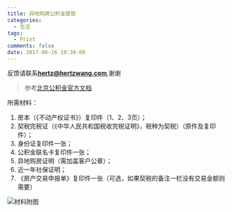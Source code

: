 ```yaml
---
title: 异地购房公积金提取
categories:
  - 生活
tags:
  - Print
comments: false
date: 2017-06-16 19:39:09
---
```


反馈请联系[**hertz@hertzwang.com**](mailto:hertz@hertzwang.com),谢谢


> 参考[北京公积金官方文档](http://www.bjgjj.gov.cn/bszn/gjjbszn/201606/t20160623_3907.html)



所需材料：

1. 房本（《不动产权证书》）复印件（1、2、3页）；
2. 契税完税证（《中华人民共和国税收完税证明》，税种为契税）（原件及复印件）；
2. 身份证复印件一张；
3. 公积金联名卡复印件一张；
4. 异地购房证明（需加盖客户公章）；
5. 近一年社保证明；
6. 《房产交易申报单》复印件一张（可选，如果契税的备注一栏没有交易金额则需要）


![材料附图](./images/ProvidentFundExtract.png "材料附图")